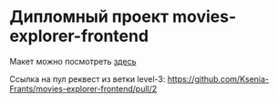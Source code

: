 # Дипломный проект movies-explorer-frontend

Макет можно посмотреть [здесь](https://docviewer.yandex.ru/view/930870828/?*=ZYWzGOXVCB41Jirw5dUVpxIm6sV7InVybCI6InlhLWRpc2s6Ly8vZGlzay9EaXBsb21hIChDb3B5KS5maWciLCJ0aXRsZSI6IkRpcGxvbWEgKENvcHkpLmZpZyIsIm5vaWZyYW1lIjpmYWxzZSwidWlkIjoiOTMwODcwODI4IiwidHMiOjE2NzA4Njk0NDczNDQsInl1IjoiMTA5NjQxMjA0MTYzNzQ3MzU2OCJ9)

Ссылка на пул реквест из ветки level-3: https://github.com/Ksenia-Frants/movies-explorer-frontend/pull/2

